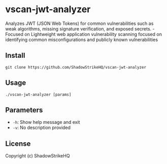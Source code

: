 # vscan-jwt-analyzer
Analyzes JWT (JSON Web Tokens) for common vulnerabilities such as weak algorithms, missing signature verification, and exposed secrets. - Focused on Lightweight web application vulnerability scanning focused on identifying common misconfigurations and publicly known vulnerabilities

## Install
`git clone https://github.com/ShadowStrikeHQ/vscan-jwt-analyzer`

## Usage
`./vscan-jwt-analyzer [params]`

## Parameters
- `-h`: Show help message and exit
- `-v`: No description provided

## License
Copyright (c) ShadowStrikeHQ
